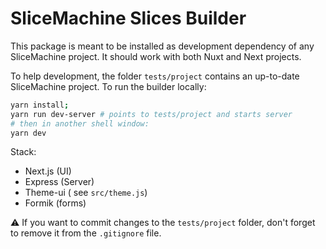 # SliceMachine Slices Builder

This package is meant to be installed as development dependency of any SliceMachine project. It should work with both Nuxt and Next projects.

To help development, the folder `tests/project` contains an up-to-date SliceMachine project.
To run the builder locally:

```bash
yarn install;
yarn run dev-server # points to tests/project and starts server
# then in another shell window:
yarn dev
````

Stack:

- Next.js (UI)
- Express (Server)
- Theme-ui ( see `src/theme.js`)
- Formik (forms)

:warning: If you want to commit changes to the `tests/project` folder, don't forget to remove it from the `.gitignore` file.